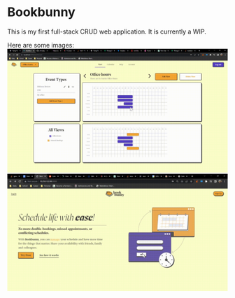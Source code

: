 # Bookbunny

This is my first full-stack CRUD web application. It is currently a WIP.

Here are some images:
![alt text](https://github.com/ahmadgaz/bookbunny/blob/master/client/src/assets/ScrnCap2.gif)
![alt text](https://github.com/ahmadgaz/bookbunny/blob/master/client/src/assets/ScrnCap1.gif)

